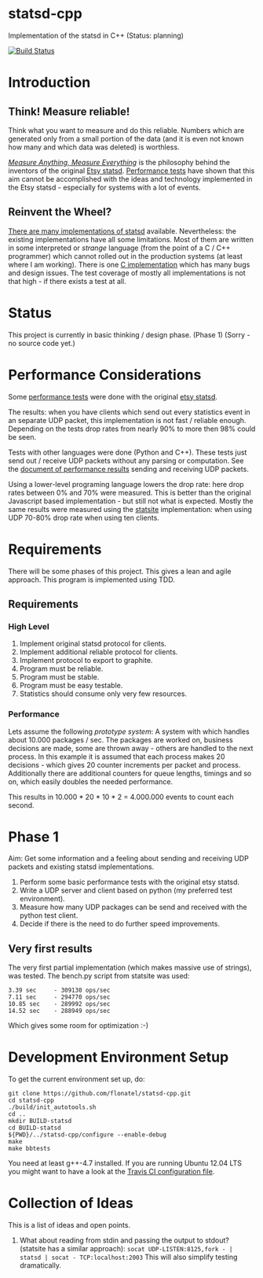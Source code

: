 statsd-cpp
==========

Implementation of the statsd in C++ (Status: planning)

[![Build
Status](https://secure.travis-ci.org/flonatel/statsd-cpp.png)](http://travis-ci.org/flonatel/statsd-cpp)

# Introduction #

## Think! Measure reliable! ##
Think what you want to measure and do this reliable. Numbers which are
generated only from a small portion of the data (and it is even not known
how many and which data was deleted) is worthless.

[*Measure Anything, Measure
Everything*](http://codeascraft.com/2011/02/15/measure-anything-measure-everything/)
is the philosophy behind the inventors of the original [Etsy
statsd](https://github.com/etsy/statsd/).  [Performance
tests](doc/PerformanceEtsyStatsd.md) have shown that this aim cannot be
accomplished with the ideas and technology implemented in the
Etsy statsd - especially for systems with a lot of events.

## Reinvent the Wheel? ##

[There are many implementations of
statsd](http://joemiller.me/2011/09/21/list-of-statsd-server-implementations)
available.  Nevertheless: the existing implementations have all some
limitations.  Most of them are written in some interpreted or
*strange* language (from the point of a C / C++ programmer) which
cannot rolled out in the production systems (at least where I am
working). There is one [C
implementation](https://github.com/jbuchbinder/statsd-c) which has
many bugs and design issues. The test coverage of mostly all
implementations is not that high - if there exists a test at all.

# Status #

This project is currently in basic thinking / design phase. (Phase 1)
(Sorry - no source code yet.)

# Performance Considerations #

Some [performance tests](doc/PerformanceEtsyStatsd.md) were done with
the original [etsy statsd](https://github.com/etsy/statsd/).

The results: when you have clients which send out every statistics
event in an separate UDP packet, this implementation is not fast / reliable
enough.  Depending on the tests drop rates from nearly 90% to more
then 98% could be seen.

Tests with other languages were done (Python and C++). These tests
just send out / receive UDP packets without any parsing or
computation. See the [document of performance
results](doc/PerformanceTests.md) sending and receiving UDP packets.

Using a lower-level programing language lowers the drop rate: here
drop rates between 0% and 70% were measured. This is better than the
original Javascript based implementation - but still not what is
expected.  Mostly the same results were measured using the
[statsite](https://github.com/armon/statsite) implementation: when
using UDP 70-80% drop rate when using ten clients.

# Requirements #

There will be some phases of this project. This gives a lean and agile
approach.  This program is implemented using TDD.

## Requirements ##

### High Level ###
 1. Implement original statsd protocol for clients.
 2. Implement additional reliable protocol for clients.
 3. Implement protocol to export to graphite.
 4. Program must be reliable.
 5. Program must be stable.
 6. Program must be easy testable.
 7. Statistics should consume only very few resources.

### Performance ###
Lets assume the following *prototype system*:
A system with which handles about 10.000 packages / sec.  The packages
are worked on, business decisions are made, some are thrown away -
others are handled to the next process.  In this example it is assumed
that each process makes 20 decisions - which gives 20 counter
increments per packet and process.  Additionally there are additional
counters for queue lengths, timings and so on, which easily doubles the
needed performance.

This results in 10.000 * 20 * 10 * 2 = 4.000.000 events to count each
second. 

# Phase 1 #

Aim: Get some information and a feeling about sending and receiving UDP
     packets and existing statsd implementations.

 1. Perform some basic performance tests with the original etsy
    statsd. 
 2. Write a UDP server and client based on python (my preferred test
    environment).
 3. Measure how many UDP packages can be send and received with the
    python test client.
 4. Decide if there is the need to do further speed improvements.

## Very first results ##
The very first partial implementation (which makes massive use of
strings), was tested.  The bench.py script from statsite was used:

    3.39 sec	 - 309130 ops/sec
    7.11 sec	 - 294770 ops/sec
    10.85 sec	 - 289992 ops/sec
    14.52 sec	 - 288949 ops/sec

Which gives some room for optimization :-)


# Development Environment Setup #

To get the current environment set up, do:

    git clone https://github.com/flonatel/statsd-cpp.git
    cd statsd-cpp
    ./build/init_autotools.sh
    cd ..
    mkdir BUILD-statsd
    cd BUILD-statsd
    ${PWD}/../statsd-cpp/configure --enable-debug
    make
    make bbtests

You need at least g++-4.7 installed. If you are running
Ubuntu 12.04 LTS you might want to have a look at the [Travis CI
configuration file](.travis.yml).


# Collection of Ideas #

This is a list of ideas and open points.

 1. What about reading from stdin and passing the output to stdout?
    (statsite has a similar approach):
    <code>socat UDP-LISTEN:8125,fork - | statsd | socat - TCP:localhost:2003</code>
    This will also simplify testing dramatically.



